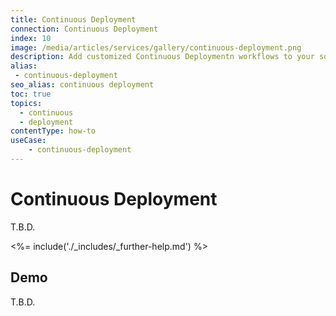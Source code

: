 ```yaml
---
title: Continuous Deployment
connection: Continuous Deployment
index: 10
image: /media/articles/services/gallery/continuous-deployment.png
description: Add customized Continuous Deploymentn workflows to your solution with Professional Services custom extensibility.
alias:
 - continuous-deployment
seo_alias: continuous deployment  
toc: true
topics:
  - continuous
  - deployment
contentType: how-to
useCase:
    - continuous-deployment 
---
```

# Continuous Deployment

T.B.D.

<%= include('./_includes/_further-help.md') %>

## Demo

T.B.D.


